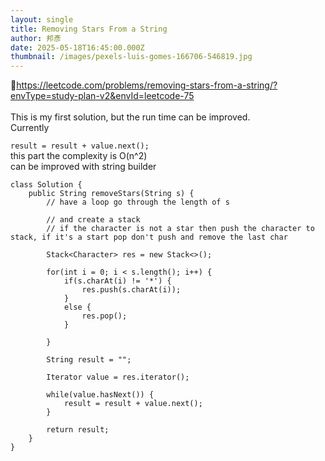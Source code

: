 ```yaml
---
layout: single
title: Removing Stars From a String
author: 邦彥
date: 2025-05-18T16:45:00.000Z
thumbnail: /images/pexels-luis-gomes-166706-546819.jpg
---
```

🔗<https://leetcode.com/problems/removing-stars-from-a-string/?envType=study-plan-v2&envId=leetcode-75>\
\
This is my first solution, but the run time can be improved.\
Currently

`result = result + value.next();`\
this part the complexity is O(n^2)\
can be improved with string builder 

```
class Solution {
    public String removeStars(String s) {
        // have a loop go through the length of s 

        // and create a stack 
        // if the character is not a star then push the character to stack, if it's a start pop don't push and remove the last char

        Stack<Character> res = new Stack<>();

        for(int i = 0; i < s.length(); i++) {
            if(s.charAt(i) != '*') {
                res.push(s.charAt(i));
            }
            else {
                res.pop();
            }

        }

        String result = "";

        Iterator value = res.iterator();

        while(value.hasNext()) {
            result = result + value.next();
        }

        return result;
    }
}
```
